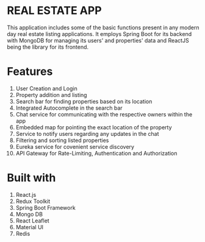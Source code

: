# REAL ESTATE APP
This application includes some of the basic functions present in any modern day real estate listing applications. It employs Spring Boot for its backend with MongoDB  for managing its users' and properties' data and ReactJS being the library for its frontend. 

# Features
1. User Creation and Login
2. Property addition and listing
3. Search bar for finding properties based on its location 
4. Integrated Autocomplete in the search bar 
5. Chat service for communicating with the respective owners within the app
6. Embedded map for pointing the exact location of the property
7. Service to notify users regarding any updates in the chat
8. Filtering and sorting listed properties
9. Eureka service for covenient service discovery 
10. API Gateway for Rate-Limiting, Authentication and Authorization


# Built with 
1. React.js
2. Redux Toolkit
3. Spring Boot Framework
4. Mongo DB
5. React Leaflet
6. Material UI
7. Redis 

